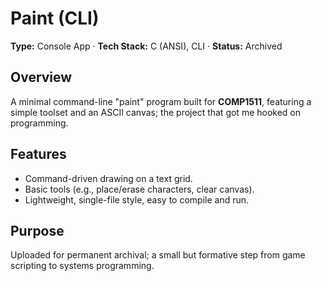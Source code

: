 # **Paint (CLI)**

**Type:** Console App · **Tech Stack:** C (ANSI), CLI · **Status:** Archived

## **Overview**
A minimal command-line "paint" program built for **COMP1511**, featuring a simple toolset and an ASCII canvas; the project that got me hooked on programming.

## **Features**

* Command-driven drawing on a text grid.
* Basic tools (e.g., place/erase characters, clear canvas).
* Lightweight, single-file style, easy to compile and run.

## **Purpose**
Uploaded for permanent archival; a small but formative step from game scripting to systems programming.
